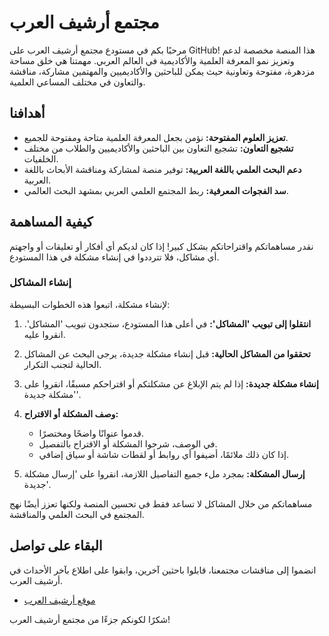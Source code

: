 # مجتمع أرشيف العرب

مرحبًا بكم في مستودع مجتمع أرشيف العرب على GitHub! هذا المنصة مخصصة لدعم وتعزيز نمو المعرفة العلمية والأكاديمية في العالم العربي. مهمتنا هي خلق مساحة مزدهرة، مفتوحة وتعاونية حيث يمكن للباحثين والأكاديميين والمهتمين مشاركة، مناقشة والتعاون في مختلف المساعي العلمية.

## أهدافنا

- **تعزيز العلوم المفتوحة:** نؤمن بجعل المعرفة العلمية متاحة ومفتوحة للجميع.
- **تشجيع التعاون:** تشجيع التعاون بين الباحثين والأكاديميين والطلاب من مختلف الخلفيات.
- **دعم البحث العلمي باللغة العربية:** توفير منصة لمشاركة ومناقشة الأبحاث باللغة العربية.
- **سد الفجوات المعرفية:** ربط المجتمع العلمي العربي بمشهد البحث العالمي.

## كيفية المساهمة

نقدر مساهماتكم واقتراحاتكم بشكل كبير! إذا كان لديكم أي أفكار أو تعليقات أو واجهتم أي مشاكل، فلا تترددوا في إنشاء مشكلة في هذا المستودع.

### إنشاء المشاكل

لإنشاء مشكلة، اتبعوا هذه الخطوات البسيطة:

1. **انتقلوا إلى تبويب 'المشاكل':** في أعلى هذا المستودع، ستجدون تبويب 'المشاكل'. انقروا عليه.

2. **تحققوا من المشاكل الحالية:** قبل إنشاء مشكلة جديدة، يرجى البحث عن المشاكل الحالية لتجنب التكرار.

3. **إنشاء مشكلة جديدة:** إذا لم يتم الإبلاغ عن مشكلتكم أو اقتراحكم مسبقًا، انقروا على 'مشكلة جديدة'.

4. **وصف المشكلة أو الاقتراح:**
    - قدموا عنوانًا واضحًا ومختصرًا.
    - في الوصف، شرحوا المشكلة أو الاقتراح بالتفصيل.
    - إذا كان ذلك ملائمًا، أضيفوا أي روابط أو لقطات شاشة أو سياق إضافي.

5. **إرسال المشكلة:** بمجرد ملء جميع التفاصيل اللازمة، انقروا على 'إرسال مشكلة جديدة'.

مساهماتكم من خلال المشاكل لا تساعد فقط في تحسين المنصة ولكنها تعزز أيضًا نهج المجتمع في البحث العلمي والمناقشة.

## البقاء على تواصل

انضموا إلى مناقشات مجتمعنا، قابلوا باحثين آخرين، وابقوا على اطلاع بآخر الأحداث في أرشيف العرب.

- [موقع أرشيف العرب](#)

شكرًا لكونكم جزءًا من مجتمع أرشيف العرب!
